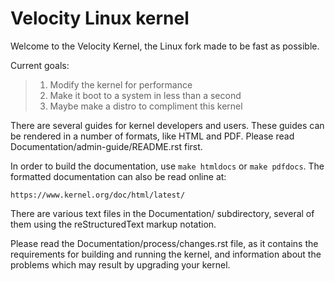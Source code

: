 Velocity Linux kernel
=====================

Welcome to the Velocity Kernel, the Linux fork made to be fast as possible.

Current goals:

 > 1. Modify the kernel for performance
 > 2. Make it boot to a system in less than a second
 > 3. Maybe make a distro to compliment this kernel

There are several guides for kernel developers and users. These guides can
be rendered in a number of formats, like HTML and PDF. Please read
Documentation/admin-guide/README.rst first.

In order to build the documentation, use ``make htmldocs`` or
``make pdfdocs``.  The formatted documentation can also be read online at:

    https://www.kernel.org/doc/html/latest/

There are various text files in the Documentation/ subdirectory,
several of them using the reStructuredText markup notation.

Please read the Documentation/process/changes.rst file, as it contains the
requirements for building and running the kernel, and information about
the problems which may result by upgrading your kernel.
